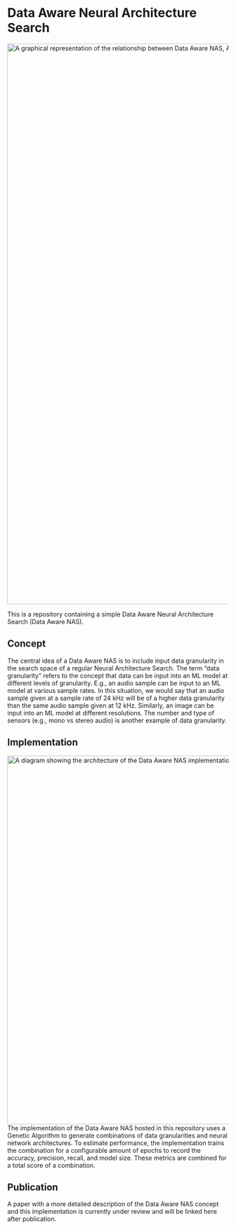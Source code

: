 # Data Aware Neural Architecture Search
<img width="1278" alt="A graphical representation of the relationship between Data Aware NAS, AutoML, and regular NAS" src="https://user-images.githubusercontent.com/22741414/212304892-cddd05cc-18ac-42c6-b0f5-9cfc31e2bc77.png">

This is a repository containing a simple Data Aware Neural Architecture Search (Data Aware NAS).

## Concept
The central idea of a Data Aware NAS is to include input data granularity in the search space of a regular Neural Architecture Search.
The term “data granularity” refers to the concept that data can be input into an ML model at different levels of granularity.
E.g., an audio sample can be input to an ML model at various sample rates. 
In this situation, we would say that an audio sample given at a sample rate of 24 kHz will be of a higher data granularity than the same audio sample given at 12 kHz. 
Similarly, an image can be input into an ML model at different resolutions.
The number and type of sensors (e.g., mono vs stereo audio) is another example of data granularity.

## Implementation
<img width="840" alt="A diagram showing the architecture of the Data Aware NAS implementation. Simply visualises what is written below." src="https://user-images.githubusercontent.com/22741414/212305113-56bc7bab-1ba1-4d94-bb62-4a60e767502d.png">
The implementation of the Data Aware NAS hosted in this repository uses a Genetic Algorithm to generate combinations of data granularities and neural network architectures.
To estimate performance, the implementation trains the combination for a configurable amount of epochs to record the accuracy, precision, recall, and model size.
These metrics are combined for a total score of a combination.

## Publication
A paper with a more detailed description of the Data Aware NAS concept and this implementation is currently under review and will be linked here after publication.
